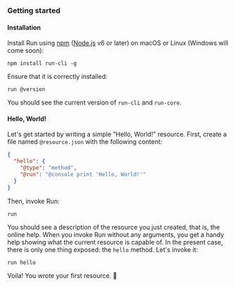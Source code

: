 ### Getting started

#### Installation

Install Run using [npm](https://www.npmjs.com/) ([Node.js](https://nodejs.org/) v6 or later) on macOS or Linux (Windows will come soon):

```shell
npm install run-cli -g
```

Ensure that it is correctly installed:

```shell
run @version
```

You should see the current version of `run-cli` and `run-core`.

#### Hello, World!

Let's get started by writing a simple "Hello, World!" resource. First, create a file named `@resource.json` with the following content:

```json
{
  "hello": {
    "@type": "method",
    "@run": "@console print 'Hello, World!'"
  }
}
```

Then, invoke Run:

```shell
run
```

You should see a description of the resource you just created, that is, the online help. When you invoke Run without any arguments, you get a handy help showing what the current resource is capable of. In the present case, there is only one thing exposed: the `hello` method. Let's invoke it:

```shell
run hello
```

Voila! You wrote your first resource. 🎉
